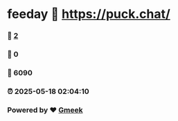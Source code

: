 # feeday :link: https://puck.chat/ 
### :page_facing_up: [2](https://puck.chat//tag.html) 
### :speech_balloon: 0 
### :hibiscus: 6090 
### :alarm_clock: 2025-05-18 02:04:10 
### Powered by :heart: [Gmeek](https://github.com/Meekdai/Gmeek)
